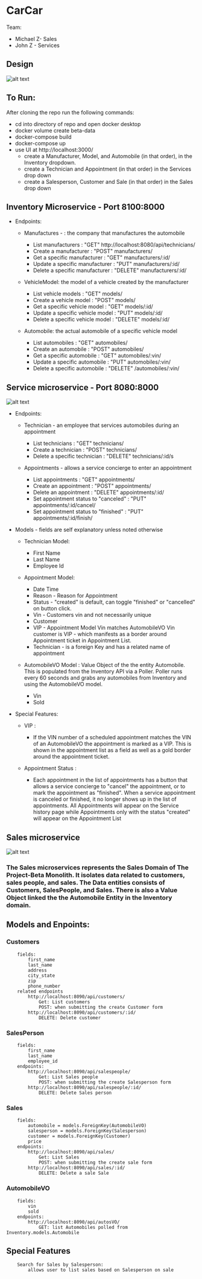 # CarCar

Team:

* Michael Z- Sales
* John Z - Services

## Design
![alt text](/img/projectDiagram.png "Project overview")

## To Run:
After cloning the repo run the following commands:
- cd into directory of repo and open docker desktop
- docker volume create beta-data
- docker-compose build
- docker-compose up
- use UI at http://localhost:3000/
    - create a Manufacturer, Model, and Automobile (in that order), in the Inventory dropdown.
    - create a Technician and Appointment (in that order) in the Services drop down
    - create a Salesperson, Customer and Sale (in that order) in the Sales drop down


## Inventory Microservice - Port 8100:8000

- Endpoints:

    + Manufactures - : the company that manufactures the automobile
        - List manufacturers : "GET"    http://localhost:8080/api/technicians/
        - Create a manufacturer : "POST"  manufacturers/
        - Get a specific manufacturer : "GET"  manufacturers/:id/
        - Update a specific manufacturer : "PUT"  manufacturers/:id/
        - Delete a specific manufacturer : "DELETE"  manufacturers/:id/

    + VehicleModel: the model of a vehicle created by the manufacturer
        - List vehicle models : "GET"  models/
        - Create a vehicle model : "POST"  models/
        - Get a specific vehicle model : "GET"  models/:id/
        - Update a specific vehicle model : "PUT"  models/:id/
        - Delete a specific vehicle model : "DELETE"  models/:id/

    + Automobile: the actual automobile of a specific vehicle model
        - List automobiles : "GET"  automobiles/
        - Create an automobile : "POST"  automobiles/
        - Get a specific automobile : "GET"  automobiles/:vin/
        - Update a specific automobile : "PUT"  automobiles/:vin/
        - Delete a specific automobile : "DELETE"  /automobiles/:vin/



## Service microservice - Port 8080:8000
![alt text](/img/serviceDiagram.png "Project overview")
- Endpoints:
    + Technician -  an employee that services automobiles during an appointment
        - List technicians : "GET"  technicians/
        - Create a technician	: "POST"  technicians/
        - Delete a specific technician : "DELETE"  technicians/:id/s

    + Appointments - allows a service concierge to enter an appointment
        - List appointments : "GET"  appointments/
        - Create an appointment : "POST"  appointments/
        - Delete an appointment : "DELETE"  appointments/:id/
        - Set appointment status to "canceled" : "PUT"  appointments/:id/cancel/
        - Set appointment status to "finished" : "PUT"  appointments/:id/finish/

- Models - fields are self explanatory unless noted otherwise
    + Technician Model:
        - First Name
        - Last Name
        - Employee Id

    + Appointment Model:
        - Date Time
        - Reason - Reason for Appointment
        - Status - "created" is default, can toggle "finished" or "cancelled" on button click.
        - Vin - Customers vin and not necessarily unique
        - Customer
        - VIP - Appointment Model Vin matches AutomobileVO Vin customer is VIP - which manifests as a border around Appointment    ticket in Appointment List.
        - Technician - is a foreign Key and has a related name of appointment

    + AutomobileVO Model : Value Object of the the entity Automobile.  This is populated from the Inventory API via a Poller.  Poller runs every 60 seconds and grabs any automobiles from Inventory and using the AutomobileVO model.
        - Vin
        - Sold

- Special Features:

    + VIP :

        - If the VIN number of a scheduled appointment matches the VIN of an AutomobileVO the appointment is marked as a VIP.  This is shown in the appointment list as a field as well as a gold border around the appointment ticket.

    + Appointment Status :

        - Each appointment in the list of appointments has a button that allows a service concierge to "cancel" the appointment, or to mark the appointment as "finished". When a service appointment is canceled or finished, it no longer shows up in the list of appointments.  All Appointments will appear on the Service history page while Appointments only with the status "created" will appear on the Appointment List


## Sales microservice
![alt text](/img/sales2Diagram.png "Project overview")

### The Sales microservices represents the Sales Domain of The Project-Beta Monolith.  It isolates data related to customers, sales people, and sales.  The Data entities consists of Customers, SalesPeople, and Sales.  There is also a Value Object linked the the Automobile Entity in the Inventory domain.

##  Models and Enpoints:
### Customers
        fields:
            first_name
            last_name
            address
            city_state
            zip
            phone_number
        related endpoints
            http://localhost:8090/api/customers/
                Get: List customers
                POST: when submitting the create Customer form
            http://localhost:8090/api/customers/:id/
                DELETE: Delete customer
### SalesPerson
        fields:
            first_name
            last_name
            employee_id
        endpoints:
            http://localhost:8090/api/salespeople/
                Get: List Sales people
                POST: when submitting the create Salesperson form
            http://localhost:8090/api/salespeople/:id/
                DELETE: Delete Sales person
### Sales
        fields:
            automobile = models.ForeignKey(AutomobileVO)
            salesperson = models.ForeignKey(Salesperson)
            customer = models.ForeignKey(Customer)
            price
        endpoints:
            http://localhost:8090/api/sales/
                Get: List Sales
                POST: when submitting the create sale form
            http://localhost:8090/api/sales/:id/
                DELETE: Delete a sale Sale
### AutomobileVO
        fields:
            vin
            sold
        endpoints:
            http://localhost:8090/api/autosVO/
                GET: list Automobiles polled from Inventory.models.Automobile
## Special Features
        Search for Sales by Salesperson:
            allows user to list sales based on Salesperson on sale

